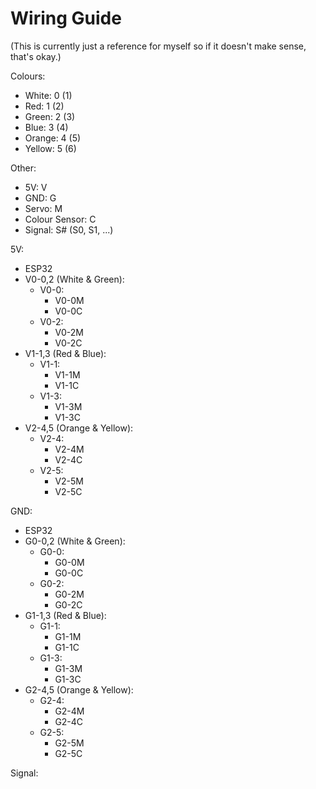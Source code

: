 # Wiring Guide
(This is currently just a reference for myself so if it doesn't make sense, that's okay.)

Colours:
- White: 0 (1)
- Red: 1 (2)
- Green: 2 (3)
- Blue: 3 (4)
- Orange: 4 (5)
- Yellow: 5 (6)

Other:
- 5V: V
- GND: G
- Servo: M
- Colour Sensor: C
- Signal: S# (S0, S1, ...)

5V:
- ESP32
- V0-0,2 (White & Green):
    - V0-0:
        - V0-0M
        - V0-0C
    - V0-2:
        - V0-2M
        - V0-2C
- V1-1,3 (Red & Blue):
    - V1-1:
        - V1-1M
        - V1-1C
    - V1-3:
        - V1-3M
        - V1-3C
- V2-4,5 (Orange & Yellow):
    - V2-4:
        - V2-4M
        - V2-4C
    - V2-5:
        - V2-5M
        - V2-5C

GND:
- ESP32
- G0-0,2 (White & Green):
    - G0-0:
        - G0-0M
        - G0-0C
    - G0-2:
        - G0-2M
        - G0-2C
- G1-1,3 (Red & Blue):
    - G1-1:
        - G1-1M
        - G1-1C
    - G1-3:
        - G1-3M
        - G1-3C
- G2-4,5 (Orange & Yellow):
    - G2-4:
        - G2-4M
        - G2-4C
    - G2-5:
        - G2-5M
        - G2-5C

Signal:

